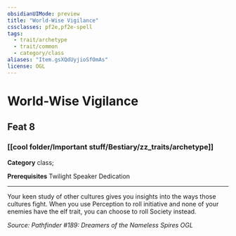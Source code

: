 ```yaml
---
obsidianUIMode: preview
title: "World-Wise Vigilance"
cssclasses: pf2e,pf2e-spell
tags:
  - trait/archetype
  - trait/common
  - category/class
aliases: "Item.gsXQdUyjioSfOmAs"
license: OGL
---
```

# World-Wise Vigilance
## Feat 8
### [[cool folder/Important stuff/Bestiary/zz_traits/archetype]]

**Category** class; 



**Prerequisites** Twilight Speaker Dedication
* * *
Your keen study of other cultures gives you insights into the ways those cultures fight. When you use Perception to roll initiative and none of your enemies have the elf trait, you can choose to roll Society instead.

*Source: Pathfinder #189: Dreamers of the Nameless Spires*
*OGL*